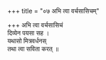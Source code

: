 +++
title = "०७ अभि त्वा वर्चसासिचम्"

+++
अभि त्वा वर्चसासिचं  
दिव्येन पयसा सह ।  
यथासो मित्रवर्धनस्  
तथा त्वा सविता करत् ॥